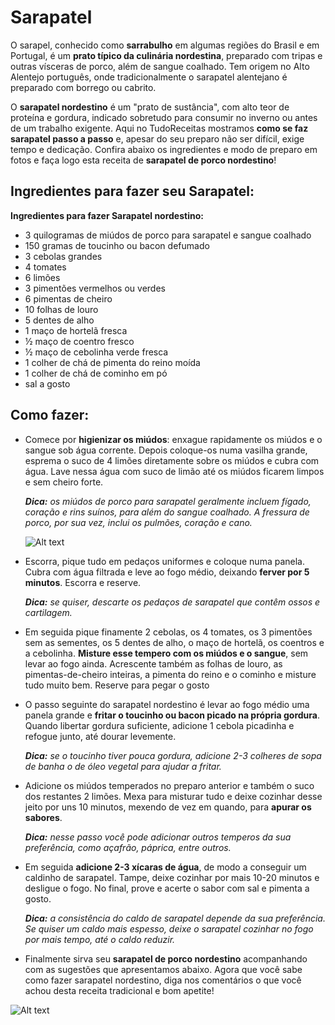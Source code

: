 # Sarapatel

O sarapel, conhecido como **sarrabulho** em algumas regiões do Brasil e em Portugal, é um **prato típico da culinária nordestina**, preparado com tripas e outras vísceras de porco, além de sangue coalhado. Tem origem no Alto Alentejo português, onde tradicionalmente o sarapatel alentejano é preparado com borrego ou cabrito.

O **sarapatel nordestino** é um "prato de sustância", com alto teor de proteína e gordura, indicado sobretudo para consumir no inverno ou antes de um trabalho exigente. Aqui no TudoReceitas mostramos **como se faz sarapatel passo a passo** e, apesar do seu preparo não ser difícil, exige tempo e dedicação. Confira abaixo os ingredientes e modo de preparo em fotos e faça logo esta receita de **sarapatel de porco nordestino**!

## Ingredientes para fazer seu Sarapatel:



**Ingredientes para fazer Sarapatel nordestino:**



-  3 quilogramas de miúdos de porco para sarapatel e sangue coalhado
-  150 gramas de toucinho ou bacon defumado
-  3 cebolas grandes
-  4 tomates
-  6 limões
-  3 pimentões vermelhos ou verdes
-  6 pimentas de cheiro
-  10 folhas de louro
-  5 dentes de alho
-  1 maço de hortelã fresca
-  ½ maço de coentro fresco
-  ½ maço de cebolinha verde fresca
-  1 colher de chá de pimenta do reino moída
-  1 colher de chá de cominho em pó
-  sal a gosto



## Como fazer:

- Comece por **higienizar os miúdos**: enxague rapidamente os miúdos e o sangue sob água corrente. Depois coloque-os numa vasilha grande, esprema o suco de 4 limões diretamente sobre os miúdos e cubra com água. Lave nessa água com suco de limão até os miúdos ficarem limpos e sem cheiro forte.

  ***Dica:** os miúdos de porco para sarapatel geralmente incluem fígado, coração e rins suínos, para além do sangue coalhado. A fressura de porco, por sua vez, inclui os pulmões, coração e cano.*

  

  ![Alt text](https://t1.rg.ltmcdn.com/pt/posts/1/0/9/sarapatel_nordestino_2901_paso_0_orig.jpg)



- Escorra, pique tudo em pedaços uniformes e coloque numa panela. Cubra com água filtrada e leve ao fogo médio, deixando **ferver por 5 minutos**. Escorra e reserve.

  ***Dica:** se quiser, descarte os pedaços de sarapatel que contêm ossos e cartilagem.*

- Em seguida pique finamente 2 cebolas, os 4 tomates, os 3 pimentões sem as sementes, os 5 dentes de alho, o maço de hortelã, os coentros e a cebolinha. **Misture esse tempero com os miúdos e o sangue**, sem levar ao fogo ainda. Acrescente também as folhas de louro, as pimentas-de-cheiro inteiras, a pimenta do reino e o cominho e misture tudo muito bem. Reserve para pegar o gosto

- O passo seguinte do sarapatel nordestino é levar ao fogo médio uma panela grande e **fritar o toucinho ou bacon picado na própria gordura**. Quando libertar gordura suficiente, adicione 1 cebola picadinha e refogue junto, até dourar levemente.

  ***Dica:** se o toucinho tiver pouca gordura, adicione 2-3 colheres de sopa de banha o de óleo vegetal para ajudar a fritar.*

- Adicione os miúdos temperados no preparo anterior e também o suco dos restantes 2 limões. Mexa para misturar tudo e deixe cozinhar desse jeito por uns 10 minutos, mexendo de vez em quando, para **apurar os sabores**.

  ***Dica:** nesse passo você pode adicionar outros temperos da sua preferência, como açafrão, páprica, entre outros.*

- Em seguida **adicione 2-3 xícaras de água**, de modo a conseguir um caldinho de sarapatel. Tampe, deixe cozinhar por mais 10-20 minutos e desligue o fogo. No final, prove e acerte o sabor com sal e pimenta a gosto.

  ***Dica:** a consistência do caldo de sarapatel depende da sua preferência. Se quiser um caldo mais espesso, deixe o sarapatel cozinhar no fogo por mais tempo, até o caldo reduzir.*

- Finalmente sirva seu **sarapatel de porco nordestino** acompanhando com as sugestões que apresentamos abaixo. Agora que você sabe como fazer sarapatel nordestino, diga nos comentários o que você achou desta receita tradicional e bom apetite!



![Alt text](https://t2.rg.ltmcdn.com/pt/posts/1/0/9/sarapatel_nordestino_2901_paso_6_orig.jpg)
